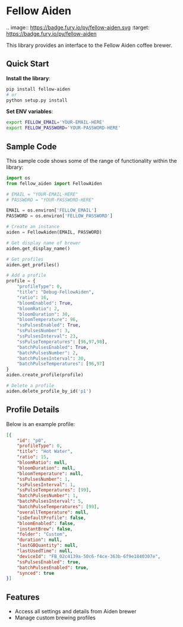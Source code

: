 # Fellow Aiden

.. image:: https://badge.fury.io/py/fellow-aiden.svg
    :target: https://badge.fury.io/py/fellow-aiden

This library provides an interface to the Fellow Aiden coffee brewer.

## Quick Start

**Install the library**:

```sh
pip install fellow-aiden
# or
python setup.py install
```

**Set ENV variables**:

```sh
export FELLOW_EMAIL='YOUR-EMAIL-HERE'
export FELLOW_PASSWORD='YOUR-PASSWORD-HERE'
```

## Sample Code

This sample code shows some of the range of functionality within the library:

```python
import os
from fellow_aiden import FellowAiden

# EMAIL = "YOUR-EMAIL-HERE"
# PASSWORD = "YOUR-PASSWORD-HERE"

EMAIL = os.environ['FELLOW_EMAIL']
PASSWORD = os.environ['FELLOW_PASSWORD']

# Create an instance
aiden = FellowAiden(EMAIL, PASSWORD)

# Get display name of brewer
aiden.get_display_name()

# Get profiles
aiden.get_profiles()

# Add a profile
profile = {
    "profileType": 0,
    "title": "Debug-FellowAiden",
    "ratio": 16,
    "bloomEnabled": True,
    "bloomRatio": 2,
    "bloomDuration": 30,
    "bloomTemperature": 96,
    "ssPulsesEnabled": True,
    "ssPulsesNumber": 3,
    "ssPulsesInterval": 23,
    "ssPulseTemperatures": [96,97,98],
    "batchPulsesEnabled": True,
    "batchPulsesNumber": 2,
    "batchPulsesInterval": 30,
    "batchPulseTemperatures": [96,97]
}
aiden.create_profile(profile)

# Delete a profile
aiden.delete_profile_by_id('p1')
```

## Profile Details

Below is an example profile:

```json
[{
    "id": "p0",
    "profileType": 0,
    "title": "Hot Water",
    "ratio": 15,
    "bloomRatio": null,
    "bloomDuration": null,
    "bloomTemperature": null,
    "ssPulsesNumber": 1,
    "ssPulsesInterval": 1,
    "ssPulseTemperatures": [99],
    "batchPulsesNumber": 1,
    "batchPulsesInterval": 5,
    "batchPulseTemperatures": [99],
    "overallTemperature": null,
    "isDefaultProfile": false,
    "bloomEnabled": false,
    "instantBrew": false,
    "folder": "Custom",
    "duration": null,
    "lastGBQuantity": null,
    "lastUsedTime": null,
    "deviceId": "FB_02c4139a-50c6-f4ce-363b-6f9e1840307e",
    "ssPulsesEnabled": true,
    "batchPulsesEnabled": true,
    "synced": true
}]
```

## Features

* Access all settings and details from Aiden brewer
* Manage custom brewing profiles
